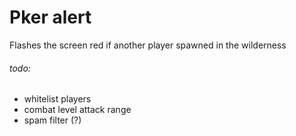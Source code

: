 # Pker alert
Flashes the screen red if another player spawned in the wilderness
###### todo:
* whitelist players
* combat level attack range
* spam filter (?)

